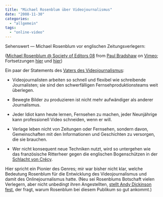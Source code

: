 ```yaml
---
title: "Michael Rosenblum über Videojournalismus"
date: "2008-11-30"
categories: 
  - "allgemein"
tags: 
  - "online-video"
---
```


Sehenswert — Michael Rosenblum vor englischen Zeitungsverlegern:

  
([Michael Rosenblum @ Society of Editors 08](http://vimeo.com/2212523) from [Paul Bradshaw](http://vimeo.com/paulbradshaw) on [Vimeo](http://vimeo.com); Fortsetzungen [hier](http://vimeo.com/2212850 "Michael Rosenblum @ Society of Editors 08 pt2 on Vimeo") und [hier](http://vimeo.com/2213558 "Michael Rosenblum @ Society of Editors pt.3 on Vimeo"))

Ein paar der Statements des [Vaters des Videojournalismus](http://en.wikipedia.org/wiki/Michael_Rosenblum "Father of Videojournalism"):

- Videojournalisten arbeiten so schnell und flexibel wie schreibende Journalisten; sie sind den schwerfälligen Fernsehproduktionsteams weit überlegen.
    
- Bewegte Bilder zu produzieren ist nicht mehr aufwändiger als anderer Journalismus.
    
- Jeder Idiot kann heute lernen, Fernsehen zu machen, jeder Neunjährige kann professionell Video schneiden, wenn er will.
    
- Verlage leben nicht von Zeitungen oder Fernsehen, sondern davon, Gemeinschaften mit den Informationen und Geschichten zu versorgen, die sie brauchen.
    
- Wer nicht konsequent neue Techniken nutzt, wird so untergehen wie das französische Ritterheer gegen die englischen Bogenschützen in der [Schlacht von Crécy](http://en.wikipedia.org/wiki/Battle_of_Cr%C3%A9cy "Battle of Crécy - Wikipedia, the free encyclopedia").
    

Hier spricht ein Pionier des Genres; mir war bisher nicht klar, welche Bedeutung Rosenblum für die Entwicklung des Videojournalismus und damit des Onlinejournalismus hatte. (Neu sei Rosenblums Botschaft vielen Verlegern, aber nicht unbedingt ihren Angestellten, [stellt Andy Dickinson fest](http://www.andydickinson.net/2008/11/15/why-do-people-listen-to-michael-rosenblum/ "  Why do people listen to Michael Rosenblum? by andydickinson.net"), der fragt, warum Rosenblum bei diesem Publikum so gut ankommt.)
